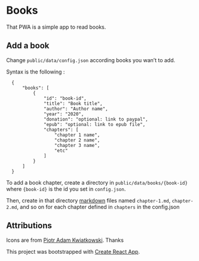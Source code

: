 # Books

That PWA is a simple app to read books.

## Add a book

Change `public/data/config.json` according books you wan’t to add.

Syntax is the following :

```
  {
      "books": [
          {
              "id": "book-id",
              "title": "Book title",
              "author": "Author name",
              "year": "2020",
              "donation": "optional: link to paypal",
              "epub": "optional: link to epub file",
              "chapters": [
                  "chapter 1 name",
                  "chapter 2 name",
                  "chapter 3 name",
                  "etc"
              ]
          }
      ]
  }

```

To add a book chapter, create a directory in `public/data/books/{book-id}` where `{book-id}` is the id you set in `config.json`.

Then, create in that directory [markdown](https://www.markdownguide.org/) files named `chapter-1.md`, `chapter-2.md`, and so on for each chapter defined in `chapters` in the config.json

## Attributions

Icons are from [Piotr Adam Kwiatkowski](http://ikons.piotrkwiatkowski.co.uk/). Thanks

This project was bootstrapped with [Create React App](https://github.com/facebook/create-react-app).

